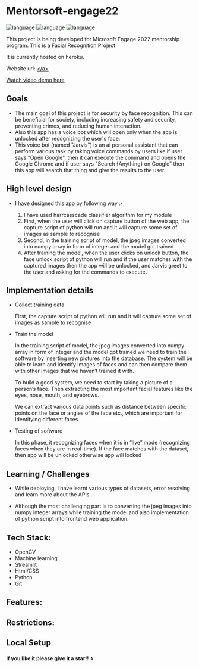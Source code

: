 # Mentorsoft-engage22

![language](https://img.shields.io/badge/-Microsoft%20Engage%2022-bluevoilet)
![language](https://img.shields.io/github/languages/top/Yash9460/Mentorsoft-engage22?style=for-the-badge)
![language](https://img.shields.io/github/last-commit/Yash9460/Mentorsoft-engage22?style=for-the-badge)


This project is being developed for Microsoft Engage 2022 mentorship program. This is a Facial Recognition Project


It is currently hosted on heroku.

Website url: <a href = "" target = "_blank">\</a>

Watch video demo <a href = "" target = "_blank">here</a>

## Goals

- The main goal of this project is for security by face recognition. This can be beneficial for society, including increasing safety and security, preventing crimes, and reducing human interaction. 
- Also this app has a voice bot which will open only when the app is unlocked after recognizing the user's face.
- This voice bot (named "Jarvis") is an ai personal assistant that can perform various task by taking voice commands by users like if user says "Open Google", then it can execute the command and opens the Google Chrome and if user says "Search {Anything} on Google" then this app will search that thing and give the results to the user.

## High level design

- I have designed this app by following way :- 
    
    1. I have used harrcasscade classifier algorithm for my module
    2. First, when the user will click on capture button of the web app, the capture script of python will run and it will capture some set of images as sample to recognise
    3. Second, in the training script of model, the jpeg images converted into numpy array in form of integer and the model got trained
    4. After training the model, when the user clicks on unlock button, the face unlock script of python will run and if the user matches with the captured images then the app will be unlocked, and Jarvis greet to the user and asking for the commands to execute.

## Implementation details

- Collect training data

    First, the capture script of python will run and it will capture some set of images as sample to recognise

- Train the model 

     In the training script of model, the jpeg images converted into numpy array in form of integer and the model got trained
     we need to train the software by inserting new pictures into the database. The system will be able to learn and identify images of faces and can then compare them      with other images that we haven’t trained it with.

     To build a good system, we need to start by taking a picture of a person’s face. Then extracting the most important facial features like the eyes, nose, mouth,        and eyebrows.

     We can extract various data points such as distance between specific points on the face or angles of the face etc., which are important for identifying different      faces.

- Testing of software

     In this phase, it recognizing faces when it is in “live” mode (recognizing faces when they are in real-time). 
     If the face matches with the dataset, then app will be unlocked otherwise app will locked

## Learning / Challenges

- While deploying, I have learnt various types of datasets, error resolving and learn more about the APIs.

- Although the most challenging part is to converting the jpeg images into numpy integer arrays while training the model and also implementation of python script into frontend web application.

## Tech Stack:

- OpenCV
- Machine learning
- Streamlit
- Html/CSS
- Python
- Git


## Features:


## Restrictions:


## Local Setup



#### If you like it please give it a star!! ⭐
